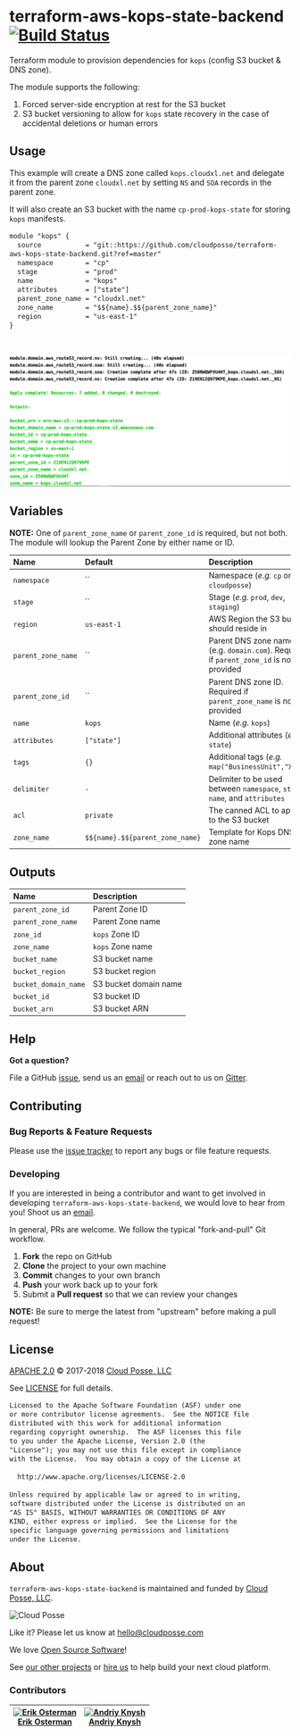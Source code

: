 # terraform-aws-kops-state-backend [![Build Status](https://travis-ci.org/cloudposse/terraform-aws-kops-state-backend.svg?branch=master)](https://travis-ci.org/cloudposse/terraform-aws-kops-state-backend)

Terraform module to provision dependencies for `kops` (config S3 bucket & DNS zone).

The module supports the following:

1. Forced server-side encryption at rest for the S3 bucket
2. S3 bucket versioning to allow for `kops` state recovery in the case of accidental deletions or human errors


## Usage

This example will create a DNS zone called `kops.cloudxl.net` and delegate it from the parent zone `cloudxl.net` by setting `NS` and `SOA` records in the parent zone.

It will also create an S3 bucket with the name `cp-prod-kops-state` for storing `kops` manifests.

```
module "kops" {
  source           = "git::https://github.com/cloudposse/terraform-aws-kops-state-backend.git?ref=master"
  namespace        = "cp"
  stage            = "prod"
  name             = "kops"
  attributes       = ["state"]
  parent_zone_name = "cloudxl.net"
  zone_name        = "$${name}.$${parent_zone_name}"
  region           = "us-east-1"
}
```

<br/>

![kops-state-backend](images/kops-state-backend.png)


## Variables

__NOTE:__ One of `parent_zone_name` or `parent_zone_id` is required, but not both.
The module will lookup the Parent Zone by either name or ID.


|  Name                    |  Default                          |  Description                                                                      | Required |
|:-------------------------|:----------------------------------|:----------------------------------------------------------------------------------|:--------:|
| `namespace`              | ``                                | Namespace (_e.g._ `cp` or `cloudposse`)                                           | Yes      |
| `stage`                  | ``                                | Stage (_e.g._ `prod`, `dev`, `staging`)                                           | Yes      |
| `region`                 | `us-east-1`                       | AWS Region the S3 bucket should reside in                                         | Yes      |
| `parent_zone_name`       | ``                                | Parent DNS zone name (e.g. `domain.com`). Required if `parent_zone_id` is not provided    | Yes      |
| `parent_zone_id`         | ``                                | Parent DNS zone ID. Required if `parent_zone_name` is not provided                | Yes      |
| `name`                   | `kops`                            | Name  (_e.g._ `kops`)                                                             | No       |
| `attributes`             | `["state"]`                       | Additional attributes (_e.g._ `state`)                                            | No       |
| `tags`                   | `{}`                              | Additional tags  (_e.g._ `map("BusinessUnit","XYZ")`                              | No       |
| `delimiter`              | `-`                               | Delimiter to be used between `namespace`, `stage`, `name`, and `attributes`       | No       |
| `acl`                    | `private`                         | The canned ACL to apply to the S3 bucket                                          | No       |
| `zone_name`              | `$${name}.$${parent_zone_name}`   | Template for Kops DNS zone name                                                   | No       |


## Outputs

| Name                   | Description               |
|:-----------------------|:--------------------------|
| `parent_zone_id`       | Parent Zone ID            |
| `parent_zone_name`     | Parent Zone name          |
| `zone_id`              | `kops` Zone ID            |
| `zone_name`            | `kops` Zone name          |
| `bucket_name`          | S3 bucket name            |
| `bucket_region`        | S3 bucket region          |
| `bucket_domain_name`   | S3 bucket domain name     |
| `bucket_id`            | S3 bucket ID              |
| `bucket_arn`           | S3 bucket ARN             |


## Help

**Got a question?**

File a GitHub [issue](https://github.com/cloudposse/terraform-aws-kops-state-backend/issues), send us an [email](mailto:hello@cloudposse.com) or reach out to us on [Gitter](https://gitter.im/cloudposse/).


## Contributing

### Bug Reports & Feature Requests

Please use the [issue tracker](https://github.com/cloudposse/terraform-aws-kops-state-backend/issues) to report any bugs or file feature requests.

### Developing

If you are interested in being a contributor and want to get involved in developing `terraform-aws-kops-state-backend`, we would love to hear from you! Shoot us an [email](mailto:hello@cloudposse.com).

In general, PRs are welcome. We follow the typical "fork-and-pull" Git workflow.

 1. **Fork** the repo on GitHub
 2. **Clone** the project to your own machine
 3. **Commit** changes to your own branch
 4. **Push** your work back up to your fork
 5. Submit a **Pull request** so that we can review your changes

**NOTE:** Be sure to merge the latest from "upstream" before making a pull request!


## License

[APACHE 2.0](LICENSE) © 2017-2018 [Cloud Posse, LLC](https://cloudposse.com)

See [LICENSE](LICENSE) for full details.

    Licensed to the Apache Software Foundation (ASF) under one
    or more contributor license agreements.  See the NOTICE file
    distributed with this work for additional information
    regarding copyright ownership.  The ASF licenses this file
    to you under the Apache License, Version 2.0 (the
    "License"); you may not use this file except in compliance
    with the License.  You may obtain a copy of the License at

      http://www.apache.org/licenses/LICENSE-2.0

    Unless required by applicable law or agreed to in writing,
    software distributed under the License is distributed on an
    "AS IS" BASIS, WITHOUT WARRANTIES OR CONDITIONS OF ANY
    KIND, either express or implied.  See the License for the
    specific language governing permissions and limitations
    under the License.


## About

`terraform-aws-kops-state-backend` is maintained and funded by [Cloud Posse, LLC][website].

![Cloud Posse](https://cloudposse.com/logo-300x69.png)


Like it? Please let us know at <hello@cloudposse.com>

We love [Open Source Software](https://github.com/cloudposse/)!

See [our other projects][community]
or [hire us][hire] to help build your next cloud platform.

  [website]: https://cloudposse.com/
  [community]: https://github.com/cloudposse/
  [hire]: https://cloudposse.com/contact/


### Contributors

| [![Erik Osterman][erik_img]][erik_web]<br/>[Erik Osterman][erik_web] | [![Andriy Knysh][andriy_img]][andriy_web]<br/>[Andriy Knysh][andriy_web] |
|-------------------------------------------------------|------------------------------------------------------------------|

  [erik_img]: http://s.gravatar.com/avatar/88c480d4f73b813904e00a5695a454cb?s=144
  [erik_web]: https://github.com/osterman/
  [andriy_img]: https://avatars0.githubusercontent.com/u/7356997?v=4&u=ed9ce1c9151d552d985bdf5546772e14ef7ab617&s=144
  [andriy_web]: https://github.com/aknysh/
